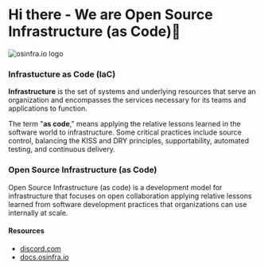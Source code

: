 # Hi there - We are Open Source Infrastructure (as Code)👋

![osinfra.io logo](https://user-images.githubusercontent.com/1610100/201447635-064be8ae-23ee-47bf-8a80-39f8b1a23cd1.png)

### Infrastucture as Code (IaC)

**Infrastructure** is the set of systems and underlying resources that serve an organization and encompasses the services necessary for its teams and applications to function.

The term "**as code**," means applying the relative lessons learned in the software world to infrastructure. Some critical practices include source control, balancing the KISS and DRY principles, supportability, automated testing, and continuous delivery. 

### Open Source Infrastructure (as Code)

Open Source Infrastructure (as code) is a development model for infrastructure that focuses on open collaboration applying relative lessons learned from software development practices that organizations can use internally at scale.

#### Resources

- [discord.com](https://discord.gg/QMC5PGY8rJ)
- [docs.osinfra.io](https://docs.osinfra.io)
